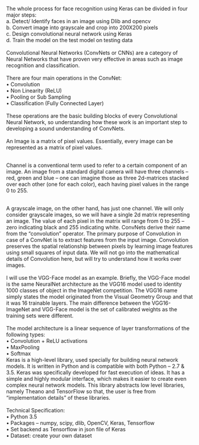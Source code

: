 The whole process for face recognition using Keras can be divided in four major steps:</br>
a.	Detect/ Identify faces in an image using Dlib and opencv</br>
b.	Convert image into grayscale and crop into 200X200 pixels</br>
c.	Design convolutional neural network using Keras</br>
d.	Train the model on the test model on testing data</br></br>
Convolutional Neural Networks (ConvNets or CNNs) are a category of Neural Networks that have proven very effective in areas such as image recognition and classification.</br></br>
There are four main operations in the ConvNet:</br>
•	Convolution</br>
•	Non Linearity (ReLU)</br>
•	Pooling or Sub Sampling</br>
•	Classification (Fully Connected Layer)</br></br>
These operations are the basic building blocks of every Convolutional Neural Network, so understanding how these work is an important step to developing a sound understanding of ConvNets.</br></br>
An Image is a matrix of pixel values. Essentially, every image can be represented as a matrix of pixel values.</br></br>

 
Channel is a conventional term used to refer to a certain component of an image. An image from a standard digital camera will have three channels – red, green and blue – one can imagine those as three 2d-matrices stacked over each other (one for each color), each having pixel values in the range 0 to 255.</br></br>

A grayscale image, on the other hand, has just one channel. We will only consider grayscale images, so we will have a single 2d matrix representing an image. The value of each pixel in the matrix will range from 0 to 255 – zero indicating black and 255 indicating white.
ConvNets derive their name from the “convolution” operator. The primary purpose of Convolution in case of a ConvNet is to extract features from the input image. Convolution preserves the spatial relationship between pixels by learning image features using small squares of input data. We will not go into the mathematical details of Convolution here, but will try to understand how it works over images.</br></br>
I will use the VGG-Face model as an example. Briefly, the VGG-Face model is the same NeuralNet architecture as the VGG16 model used to identity 1000 classes of object in the ImageNet competition. The VGG16 name simply states the model originated from the Visual Geometry Group and that it was 16 trainable layers. The main difference between the VGG16-ImageNet and VGG-Face model is the set of calibrated weights as the training sets were different.</br></br>
The model architecture is a linear sequence of layer transformations of the following types:</br>
•	Convolution + ReLU activations</br>
•	MaxPooling</br>
•	Softmax</br>
Keras is a high-level library, used specially for building neural network models. It is written in Python and is compatible with both Python – 2.7 & 3.5. Keras was specifically developed for fast execution of ideas. It has a simple and highly modular interface, which makes it easier to create even complex neural network models. This library abstracts low level libraries, namely Theano and TensorFlow so that, the user is free from “implementation details” of these libraries.</br></br>
Technical Specification:</br>
•	Python 3.5</br>
•	Packages – numpy, scipy, dlib, OpenCV, Keras, Tensorflow</br>
•	Set backend as Tensorflow in json file of Keras</br>
•	Dataset: create your own dataset</br>

